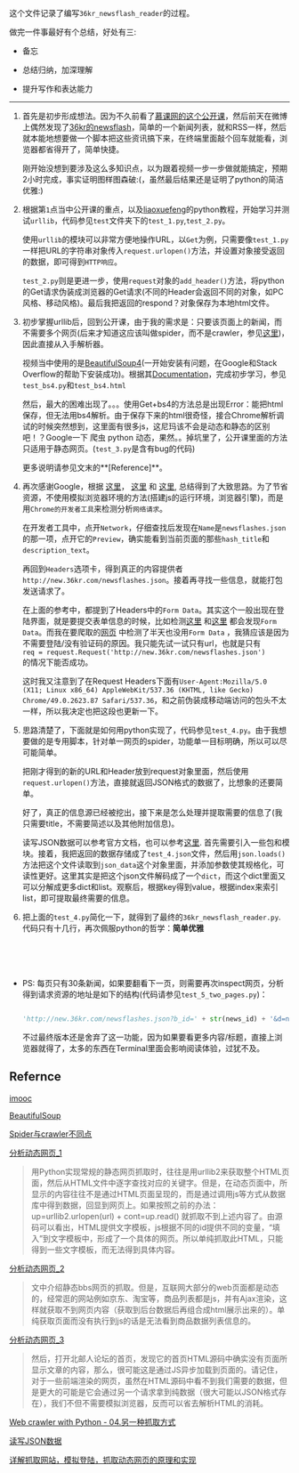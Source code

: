 这个文件记录了编写`36kr_newsflash_reader`的过程。

做完一件事最好有个总结，好处有三:

* 备忘

* 总结归纳，加深理解

* 提升写作和表达能力

---

1. 首先是初步形成想法。因为不久前看了[慕课网的这个公开课](http://www.imooc.com/learn/563)，然后前天在微博上偶然发现了[36kr的newsflash](http://new.36kr.com/newsflashes)，简单的一个新闻列表，就和RSS一样，然后就本能地想要做一个脚本把这些资讯搞下来，在终端里面敲个回车就能看，浏览器都省得开了，简单快捷。

	刚开始没想到要涉及这么多知识点，以为跟着视频一步一步做就能搞定，预期2小时完成，事实证明图样图森破:(，虽然最后结果还是证明了python的简洁优雅:)

2. 根据第`1`点当中公开课的重点，以及[liaoxuefeng](http://www.liaoxuefeng.com/)的python教程，开始学习并测试`urllib`，代码参见`test`文件夹下的`test_1.py`,`test_2.py`。

	使用`urllib`的模块可以非常方便地操作URL，以`Get`为例，只需要像`test_1.py`一样把URL的字符串对象传入`request.urlopen()`方法，并设置对象接受返回的数据，即可得到`HTTP响应`。

	`test_2.py`则是更进一步，使用`request`对象的`add_header()`方法，将python的Get请求伪装成浏览器的Get请求(不同的Header会返回不同的对象，如PC风格、移动风格)。最后我把返回的respond？对象保存为本地html文件。

3. 初步掌握urllib后，回到公开课，由于我的需求是：只要该页面上的新闻，而不需要多个网页(后来才知道这应该叫做spider，而不是crawler，参见[这里](http://www.admin5.com/article/20080825/100523.shtml))，因此直接从入手解析器。

	视频当中使用的是[BeautifulSoup4](https://www.crummy.com/software/BeautifulSoup/bs4/doc/)(一开始安装有问题，在Google和Stack Overflow的帮助下安装成功)。根据其[Documentation](https://www.crummy.com/software/BeautifulSoup/bs4/doc/)，完成初步学习，参见`test_bs4.py`和`test_bs4.html`

	然后，最大的困难出现了。。。使用Get+bs4的方法总是出现Error：能把html保存，但无法用bs4解析。由于保存下来的html很奇怪，接合Chrome解析调试的时候突然想到，这里面有很多js，这尼玛该不会是动态和静态的区别吧！？Google一下 爬虫 python 动态，果然。。掉坑里了，公开课里面的方法只适用于静态网页。(`test_3.py`是含有bug的代码)

	更多说明请参见文末的**[Reference]**。

4. 再次感谢Google，根据 [这里](http://www.ahlinux.com/python/15816.html)， [这里](https://www.zhihu.com/question/21471960/answer/81061538) 和 [这里](http://xlzd.me/2015/12/19/python-crawler-04), 总结得到了大致思路。为了节省资源，不使用模拟浏览器环境的方法(搭建js的运行环境，浏览器引擎)，而是用`Chrome的开发者工具`来检测分析`网络请求`。

	在开发者工具中，点开`Network`，仔细查找后发现在`Name`是`newsflashes.json`的那一项，点开它的`Preview`，确实能看到当前页面的那些`hash_title`和`description_text`。

	再回到`Headers`选项卡，得到真正的内容提供者`http://new.36kr.com/newsflashes.json`。接着再寻找一些信息，就能打包发送请求了。

	在上面的参考中，都提到了Headers中的`Form Data`。其实这个一般出现在登陆界面，就是要提交表单信息的时候，比如检测[这里](https://passport.weibo.cn/signin/login?entry=mweibo&res=wel&wm=3349&r=http%3A%2F%2Fm.weibo.cn%2F) 和[这里](https://www.zhihu.com/#signin) 都会发现`Form Data`。而我在要爬取的[网页](http://new.36kr.com/newsflashes) 中检测了半天也没用`Form Data` ，我猜应该是因为不需要登陆/没有验证码的原因。我只能先试一试只有url，也就是只有  
	`req = request.Request('http://new.36kr.com/newsflashes.json')`  
	的情况下能否成功。

	这时我又注意到了在Request Headers下面有`User-Agent:Mozilla/5.0 (X11; Linux x86_64) AppleWebKit/537.36 (KHTML, like Gecko) Chrome/49.0.2623.87 Safari/537.36`，和之前伪装成移动端访问的包头不太一样，所以我决定也把这段也更新一下。

5. 思路清楚了，下面就是如何用python实现了，代码参见`test_4.py`。由于我想要做的是专用脚本，针对单一网页的spider，功能单一目标明确，所以可以尽可能简单。

	把刚才得到的新的URL和Header放到request对象里面，然后使用`request.urlopen()`方法，直接就返回JSON格式的数据了，比想象的还要简单。

	好了，真正的信息源已经被挖出，接下来是怎么处理并提取需要的信息了(我只需要title，不需要简述以及其他附加信息)。

	读写JSON数据可以参考官方文档，也可以参考[这里](http://python3-cookbook.readthedocs.org/zh_CN/latest/c06/p02_read-write_json_data.html). 首先需要引入一些包和模块。接着，我把返回的数据存储成了`test_4.json`文件，然后用`json.loads()`方法把这个文件读取到`json_data`这个对象里面，并添加参数使其规格化，可读性更好。这里其实是把这个json文件解码成了一个`dict`，而这个dict里面又可以分解成更多dict和list。观察后，根据key得到value，根据index来索引list，即可提取最终需要的信息。

7. 把上面的`test_4.py`简化一下，就得到了最终的`36kr_newsflash_reader.py`. 代码只有十几行，再次佩服python的哲学：**简单优雅**

<br/><br/><br/>

* PS: 每页只有30条新闻，如果要翻看下一页，则需要再次inspect网页，分析得到请求资源的地址是如下的结构(代码请参见`test_5_two_pages.py`)：

	```python

	'http://new.36kr.com/newsflashes.json?b_id=' + str(news_id) + '&d=next'

	```

	不过最终版本还是舍弃了这一功能，因为如果要看更多内容/标题，直接上浏览器就得了，太多的东西在Terminal里面会影响阅读体验，过犹不及。

## Refernce

[imooc ](http://www.imooc.com/learn/563)

[BeautifulSoup ](https://www.crummy.com/software/BeautifulSoup/bs4/doc/)

[Spider与crawler不同点 ](http://www.admin5.com/article/20080825/100523.shtml)

[分析动态网页_1 ](http://www.ahlinux.com/python/15816.html)

> 用Python实现常规的静态网页抓取时，往往是用urllib2来获取整个HTML页面，然后从HTML文件中逐字查找对应的关键字。但是，在动态页面中，所显示的内容往往不是通过HTML页面呈现的，而是通过调用js等方式从数据库中得到数据，回显到网页上。如果按照之前的办法： up=urllib2.urlopen(url) + cont=up.read() 就抓取不到上述内容了。由源码可以看出，HTML提供文字模板，js根据不同的id提供不同的变量，“填入”到文字模板中，形成了一个具体的网页。所以单纯抓取此HTML，只能得到一些文字模板，而无法得到具体内容。

[分析动态网页_2 ](http://chenqx.github.io/2014/12/23/Spider-Advanced-for-Dynamic-Website-Crawling/)

> 文中介绍静态bbs网页的抓取。但是，互联网大部分的web页面都是动态的，经常逛的网站例如京东、淘宝等，商品列表都是js，并有Ajax渲染，这样就获取不到网页内容（获取到后台数据后再组合成html展示出来的）。单纯获取页面而没有执行到js的话是无法看到商品数据列表信息的。

[分析动态网页_3 ](https://www.zhihu.com/question/21471960/answer/81061538)

> 然后，打开北邮人论坛的首页，发现它的首页HTML源码中确实没有页面所显示文章的内容，那么，很可能这是通过JS异步加载到页面的。请记住，对于一些前端渲染的网页，虽然在HTML源码中看不到我们需要的数据，但是更大的可能是它会通过另一个请求拿到纯数据（很大可能以JSON格式存在），我们不但不需要模拟浏览器，反而可以省去解析HTML的消耗。

[Web crawler with Python - 04.另一种抓取方式 ](http://xlzd.me/2015/12/19/python-crawler-04)

[读写JSON数据 ](http://python3-cookbook.readthedocs.org/zh_CN/latest/c06/p02_read-write_json_data.html)

[详解抓取网站，模拟登陆，抓取动态网页的原理和实现 ](http://www.crifan.com/files/doc/docbook/web_scrape_emulate_login/release/html/web_scrape_emulate_login.html)

